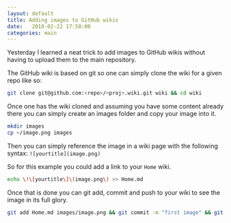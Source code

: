 ```yaml
---
layout: default
title: Adding images to GitHub wikis
date:   2018-02-22 17:50:00
categories: main
---
```


Yesterday I learned a neat trick to add images to GitHub wikis without having to upload them
to the main repository.

The GitHub wiki is based on git so one can simply clone the wiki for a given repo like so:

```bash
git clone git@github.com:<repo>/<proj>.wiki.git wiki && cd wiki
```

Once one has the wiki cloned and assuming you have some content already there you can simply
create an images folder and copy your image into it.

```bash
mkdir images
cp ~/image.png images
```

Then you can simply reference the image in a wiki page with the following syntax: `![yourtitle](image.png)`

So for this example you could add a link to your `Home` wiki.

```bash
echo \!\[yourtitle\]\(image.png\) >> Home.md  
```

Once that is done you can git add, commit and push to your wiki to see the image in its full glory.

```bash
git add Home.md images/image.png && git commit -m "first image" && git push
```
